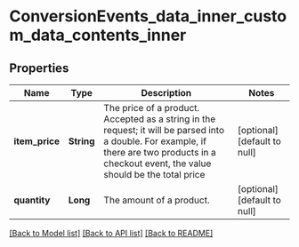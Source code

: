 # ConversionEvents_data_inner_custom_data_contents_inner
## Properties

| Name | Type | Description | Notes |
|------------ | ------------- | ------------- | -------------|
| **item\_price** | **String** | The price of a product. Accepted as a string in the request; it will be parsed into a double. For example, if there are two products in a checkout event, the value should be the total price | [optional] [default to null] |
| **quantity** | **Long** | The amount of a product. | [optional] [default to null] |

[[Back to Model list]](../README.md#documentation-for-models) [[Back to API list]](../README.md#documentation-for-api-endpoints) [[Back to README]](../README.md)

